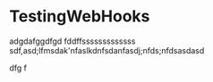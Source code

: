 # TestingWebHooks

adgdafggdfgd
 fddffsssssssssssss
sdf,asd;lfmsdak'nfaslkdnfsdanfasdj;nfds;nfdsasdasd

dfg
f
